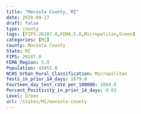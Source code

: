 ```yaml
---
title: "Mecosta County, MI"
date: 2020-09-27
draft: false
type: county
tags: [FIPS:26107.0,FEMA:5.0,Micropolitan,Green]
categories: [MI]
County: Mecosta County
State: MI
FIPS: 26107.0
FEMA_Region: 5.0
Population: 43453.0
NCHS_Urban_Rural_Classification: Micropolitan
Tests_in_prior_14_days: 1679.0
Fourteen_day_test_rate_per_100000: 3864.0
Percent_Positivity_in_prior_14_days: 0.03
Level: Green
url: /states/MI/mecosta-county
---
```



